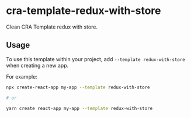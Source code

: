 # cra-template-redux-with-store

Clean CRA Template redux with store.

## Usage

To use this template within your project, add `--template redux-with-store` when creating a new app.

For example:

```sh
npx create-react-app my-app --template redux-with-store

# or

yarn create react-app my-app --template redux-with-store
```
